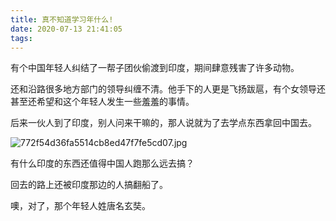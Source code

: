```yaml
---
title: 真不知道学习年什么!
date: 2020-07-13 21:41:05
tags:
---
```


有个中国年轻人纠结了一帮子团伙偷渡到印度，期间肆意残害了许多动物。

还和沿路很多地方部门的领导纠缠不清。他手下的人更是飞扬跋扈，有个女领导还甚至还希望和这个年轻人发生一些羞羞的事情。

<!---more--->

后来一伙人到了印度，别人问来干嘛的，那人说就为了去学点东西拿回中国去。

![772f54d36fa5514cb8ed47f7fe5cd07.jpg](https://i.loli.net/2020/07/13/jxKDS4pnBqtL5Ia.jpg)

有什么印度的东西还值得中国人跑那么远去搞？

回去的路上还被印度那边的人搞翻船了。

噢，对了，那个年轻人姓唐名玄奘。



